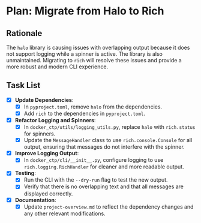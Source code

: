 # Plan: Migrate from Halo to Rich

## Rationale

The `halo` library is causing issues with overlapping output because it does not support logging while a spinner is active. The library is also unmaintained. Migrating to `rich` will resolve these issues and provide a more robust and modern CLI experience.

## Task List

- [x] **Update Dependencies**:
  - [x] In `pyproject.toml`, remove `halo` from the dependencies.
  - [x] Add `rich` to the dependencies in `pyproject.toml`.

- [x] **Refactor Logging and Spinners**:
  - [x] In `docker_ctp/utils/logging_utils.py`, replace `halo` with `rich.status` for spinners.
  - [x] Update the `MessageHandler` class to use `rich.console.Console` for all output, ensuring that messages do not interfere with the spinner.

- [x] **Improve Logging Output**:
  - [x] In `docker_ctp/cli/__init__.py`, configure logging to use `rich.logging.RichHandler` for cleaner and more readable output.

- [x] **Testing**:
  - [x] Run the CLI with the `--dry-run` flag to test the new output.
  - [x] Verify that there is no overlapping text and that all messages are displayed correctly.

- [x] **Documentation**:
  - [x] Update `project-overview.md` to reflect the dependency changes and any other relevant modifications.
